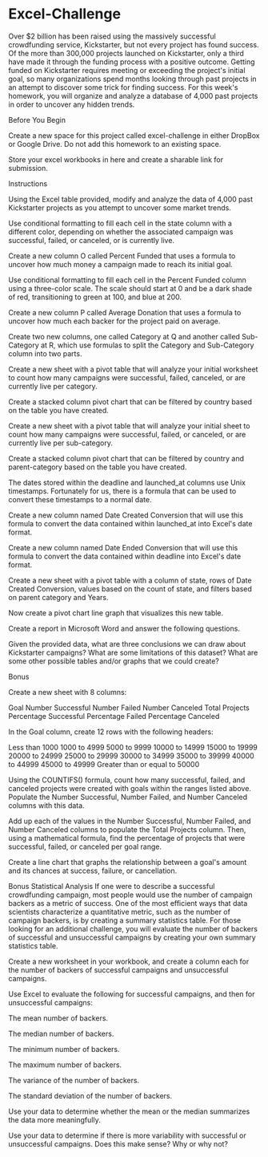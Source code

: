 # Excel-Challenge

Over $2 billion has been raised using the massively successful crowdfunding service, Kickstarter, but not every project has found success. Of the more than 300,000 projects launched on Kickstarter, only a third have made it through the funding process with a positive outcome.
Getting funded on Kickstarter requires meeting or exceeding the project's initial goal, so many organizations spend months looking through past projects in an attempt to discover some trick for finding success. For this week's homework, you will organize and analyze a database of 4,000 past projects in order to uncover any hidden trends.

Before You Begin


Create a new space for this project called excel-challenge in either DropBox or Google Drive. Do not add this homework to an existing space.


Store your excel workbooks in here and create a sharable link for submission.



Instructions

Using the Excel table provided, modify and analyze the data of 4,000 past Kickstarter projects as you attempt to uncover some market trends.


Use conditional formatting to fill each cell in the state column with a different color, depending on whether the associated campaign was successful, failed, or canceled, or is currently live.

Create a new column O called Percent Funded that uses a formula to uncover how much money a campaign made to reach its initial goal.



Use conditional formatting to fill each cell in the Percent Funded column using a three-color scale. The scale should start at 0 and be a dark shade of red, transitioning to green at 100, and blue at 200.


Create a new column P called Average Donation that uses a formula to uncover how much each backer for the project paid on average.


Create two new columns, one called Category at Q and another called Sub-Category at R, which use formulas to split the Category and Sub-Category column into two parts.





Create a new sheet with a pivot table that will analyze your initial worksheet to count how many campaigns were successful, failed, canceled, or are currently live per category.


Create a stacked column pivot chart that can be filtered by country based on the table you have created.





Create a new sheet with a pivot table that will analyze your initial sheet to count how many campaigns were successful, failed, or canceled, or are currently live per sub-category.


Create a stacked column pivot chart that can be filtered by country and parent-category based on the table you have created.




The dates stored within the deadline and launched_at columns use Unix timestamps. Fortunately for us, there is a formula that can be used to convert these timestamps to a normal date.


Create a new column named Date Created Conversion that will use this formula to convert the data contained within launched_at into Excel's date format.


Create a new column named Date Ended Conversion that will use this formula to convert the data contained within deadline into Excel's date format.





Create a new sheet with a pivot table with a column of state, rows of Date Created Conversion, values based on the count of state, and filters based on parent category and Years.


Now create a pivot chart line graph that visualizes this new table.




Create a report in Microsoft Word and answer the following questions.



Given the provided data, what are three conclusions we can draw about Kickstarter campaigns?
What are some limitations of this dataset?
What are some other possible tables and/or graphs that we could create?


Bonus


Create a new sheet with 8 columns:

Goal
Number Successful
Number Failed
Number Canceled
Total Projects
Percentage Successful
Percentage Failed
Percentage Canceled



In the Goal column, create 12 rows with the following headers:

Less than 1000
1000 to 4999
5000 to 9999
10000 to 14999
15000 to 19999
20000 to 24999
25000 to 29999
30000 to 34999
35000 to 39999
40000 to 44999
45000 to 49999
Greater than or equal to 50000




Using the COUNTIFS() formula, count how many successful, failed, and canceled projects were created with goals within the ranges listed above. Populate the Number Successful, Number Failed, and Number Canceled columns with this data.


Add up each of the values in the Number Successful, Number Failed, and Number Canceled columns to populate the Total Projects column. Then, using a mathematical formula, find the percentage of projects that were successful, failed, or canceled per goal range.


Create a line chart that graphs the relationship between a goal's amount and its chances at success, failure, or cancellation.



Bonus Statistical Analysis
If one were to describe a successful crowdfunding campaign, most people would use the number of campaign backers as a metric of success. One of the most efficient ways that data scientists characterize a quantitative metric, such as the number of campaign backers, is by creating a summary statistics table.
For those looking for an additional challenge, you will evaluate the number of backers of successful and unsuccessful campaigns by creating your own summary statistics table.


Create a new worksheet in your workbook, and create a column each for the number of backers of successful campaigns and unsuccessful campaigns.



Use Excel to evaluate the following for successful campaigns, and then for unsuccessful campaigns:


The mean number of backers.


The median number of backers.


The minimum number of backers.


The maximum number of backers.


The variance of the number of backers.


The standard deviation of the number of backers.




Use your data to determine whether the mean or the median summarizes the data more meaningfully.


Use your data to determine if there is more variability with successful or unsuccessful campaigns. Does this make sense? Why or why not?



